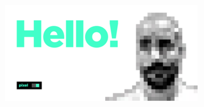 <picture>
    <img alt="Victor Alonso's GitHub Profile" src="https://raw.githubusercontent.com/DonVicio/DonVicio/main/img/pixelMe.svg">
</picture>
